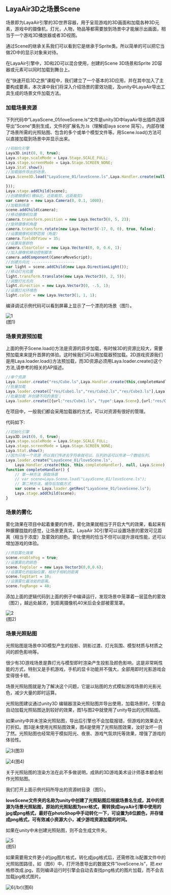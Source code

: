 ## LayaAir3D之场景Scene

场景即为LayaAir引擎的3D世界容器，用于呈现游戏的3D画面和加载各种3D元素，游戏中的摄像机，灯光，人物，物品等都需要放到场景中才能展示出画面，相当于一个游戏3D播放器或者3D视图。

通过Scene的继承关系我们可以看到它是继承于Sprite类。所以简单的可以把它当做2D中的显示对象来对待。

在LayaAir引擎中，3D和2D可以混合使用，创建的Scene 3D场景和Sprite 2D容器或元素可以同时加载到舞台上。

在“快速开启3D之旅”课程中，我们建立了一个基本的3D应用，并在其中加入了主要构成要素，本次课中我们将深入介绍场景的雾效功能，及unity中LayaAir导出工具生成的场景文件加载方法。

### 加载场景资源

下列代码中”LayaScene_01/loveScene.ls”文件是unity3D中layaAir导出插件选择导出”Scene“类别生成，文件的扩展名为.ls（理解成laya scene 简写）。内部存储了场景所需的光照贴图、包含的多个或单个模型文件等。用Scene.load()方法可以直接加载到场景中并显示出来。

```typescript
//初始化引擎
Laya3D.init(0, 0, true);
Laya.stage.scaleMode = Laya.Stage.SCALE_FULL;
Laya.stage.screenMode = Laya.Stage.SCREEN_NONE;
Laya.Stat.show();
//加载插件导出的场景。
Laya.Scene3D.load("LayaScene_01/loveScene.ls",Laya.Handler.create(null,function(scene){
  
}));
Laya.stage.addChild(scene);
//创建摄像机(横纵比，近距裁剪，远距裁剪)
var camera = new Laya.Camera(0, 0.1, 1000);
//加载到场景
scene.addChild(camera);
//移动摄像机位置
camera.transform.position = new Laya.Vector3(0, 5, 23);
//旋转摄像机角度
camera.transform.rotate(new Laya.Vector3(-17, 0, 0), true, false);
//设置摄像机视野范围（角度）
camera.fieldOfView = 35;
//设置背景颜色
camera.clearColor = new Laya.Vector4(0, 0, 0.6, 1);
//加入摄像机移动控制脚本
camera.addComponent(CameraMoveScript);
//创建方向光 -------------------
var light = scene.addChild(new Laya.DirectionLight());
//移动灯光位置
light.transform.translate(new Laya.Vector3(0, 2, 5));
//调整灯光方向
light.direction = new Laya.Vector3(0, -.5, 1);
//设置灯光环境色
light.color = new Laya.Vector3(1, 1, 1);
```

编译调试示例代码可以看到屏幕上显示了一个漂亮的场景（图1）。

![1](img/1.png)<br>(图1)

### 场景资源预加载

上面的例子Scene.load()方法是资源的异步加载，有时候3D的资源比较大，需要预加载来来提升首屏的体验。这时候我们可以用加载器预加载。2D游戏资源我们是用Laya.loader.load()方法预加载，而3D资源必须用Laya.loader.create()这个方法,请参考的相关的AP描述。

```typescript
//单个资源
Laya.loader.create("res/Cube.ls",Laya.Handler.create(this,completeHandler));
//批量加载
Laya.loader.create(["res/Cube1.ls","res/Cube2.ls","res/Cube3.ls"],Laya.Handler.create(this,completeHandler));
//批量加载 并创建不同的类型；
Laya.loader.create([{url:"res/Cube1.ls"，"type":Laya.Scene},{url:"res/Cube2.lh","type":Laya.Sprite3D},{url:"res/Cube3.lm","type":Laya.MeshSprite3D}],Laya.Handler.create(this,completeHandler));
```

在项目中，一般我们都会采用加载器的方式，可以对资源有很好的管理。

代码如下:

```typescript
//初始化引擎
Laya3D.init(0, 0, true);
Laya.stage.scaleMode = Laya.Stage.SCALE_FULL;
Laya.stage.screenMode = Laya.Stage.SCREEN_NONE;
Laya.Stat.show();
//因为只有一个资源 所以我们传进去字符串就可以，队列的话可以传递一个数组队列。
Laya.loader.create("LayaScene_01/loveScene.ls",
    Laya.Handler.create(this, this.completeHandler), null, Laya.Scene);
function completeHandler() {
    // 第一种方法 获取场景
    // var scene=Laya.Scene.load("LayaScene_01/loveScene.ls");
    // 第二种方法，缓存后加载方式
    var scene = Laya.loader.getRes("LayaScene_01/loveScene.ls");
    Laya.stage.addChild(scene);
}
```

### 场景的雾化

雾化效果在项目中起着重要的作用，雾化效果就相当于开启大气的效果，看起来有种朦朦胧胧的感觉，让场景更真实。LayaAir 3D引擎可以设置场景的雾效可见距离（相当于浓度）及雾效的颜色。雾化使用的恰当不但可以提升游戏性能，还可以增加游戏的体验。

```typescript
//开启雾化效果
scene.enableFog = true;
//设置雾化的颜色
scene.fogColor = new Laya.Vector3(0,0,0.6);
//设置雾化的起始位置，相对于相机的距离
scene.fogStart = 10;
//设置雾化最浓处的距离。
scene.fogRange = 40;
```

添加上面的逻辑代码到上面的例子中编译运行，发现场景中笼罩着一层蓝色的雾效（图2），越远处越浓，到距离摄像机40米后会全部被雾笼罩。

![2](img/2.png)</br>(图2)

### 场景光照贴图

光照贴图是场景中3D模型产生的投影、阴影过渡、灯光氛围、模型材质与材质之间的颜色影响等。

很少有3D游戏场景是靠灯光与模型即时渲染产生投影及颜色影响，这是非常耗性能的方式，特别又是手机游戏，手机的显卡功能并不强大，全部用即时光影游戏会变得很卡顿。

场景光照贴图就是为了解决这个问题，它是以贴图的方式模拟游戏场景的光影光色，减少大量的即时运算。

光照贴图建议通过unity3D 编辑器渲染光照贴图并导出使用，加载场景时，引擎会自动加载光照贴图达到较好的效果，图1与图2中就使用了unity导出的光照贴图。

如果unity中并未渲染光照贴图，导出后引擎也不会加载报错，但游戏的效果会大打折扣。图3是未使用光照贴图效果，图4是使用了光照贴图效果，汝好汝坏一目了然。光照贴图也经常用于模拟阳光、夜景、游戏气氛烘托等效果，增强了游戏的体验性。

![3](img/3.png)(图3)

![4](img/4.png)(图4)

关于光照贴图的渲染方法在此不多做说明，成熟的3D游戏美术设计师基本都会制作光照贴图。

我们打开上面示例代码所导出的资源树目录（图5）。

**loveScene文件夹的名称为unity中创建了光照贴图后根据场景名生成，其中的资源为场景光照贴图，原始的光照贴图为exr格式，需转换成layaAir引擎中使用的jpg或png格式，最好在photoShop中手动转化一下，可设置为8位颜色，并存储成png格式，可有效减小资源大小，减少游戏资源加载的时间。**

如果在unity中未创建光照贴图，则不会生成文件夹。

![5](img/5.png)</br>(图5)

如果需要用文件更小的jpg图片格式，转化成jpg格式后，还需修改.ls配置文件中的光照贴图路径，如（图6）中，打开场景导出的数据文件”loveScene.ls”，把.exr格修改成.jpg，否则编译运行时引擎会自动去查找png格式的图片加载，而不会去加载jpg格式图片。

![6](img/6.png)(/br)(图6)